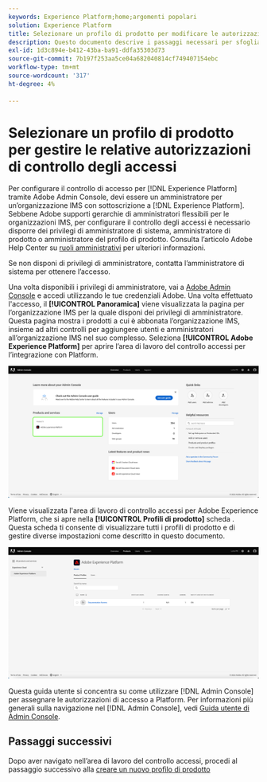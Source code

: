 ```yaml
---
keywords: Experience Platform;home;argomenti popolari
solution: Experience Platform
title: Selezionare un profilo di prodotto per modificare le autorizzazioni di controllo accessi
description: Questo documento descrive i passaggi necessari per sfogliare l’area di lavoro di controllo accessi. Per configurare il controllo degli accessi, ad Experience Platform tramite Adobe Admin Console, devi essere un amministratore per un’organizzazione IMS con sottoscrizione ad Experience Platform.
exl-id: 1d3c894e-b412-43ba-ba91-ddfa35303d73
source-git-commit: 7b197f253aa5ce04a682040814cf749407154ebc
workflow-type: tm+mt
source-wordcount: '317'
ht-degree: 4%

---
```


# Selezionare un profilo di prodotto per gestire le relative autorizzazioni di controllo degli accessi

Per configurare il controllo di accesso per [!DNL Experience Platform] tramite Adobe Admin Console, devi essere un amministratore per un’organizzazione IMS con sottoscrizione a [!DNL Experience Platform]. Sebbene Adobe supporti gerarchie di amministratori flessibili per le organizzazioni IMS, per configurare il controllo degli accessi è necessario disporre dei privilegi di amministratore di sistema, amministratore di prodotto o amministratore del profilo di prodotto. Consulta l’articolo Adobe Help Center su [ruoli amministrativi](https://helpx.adobe.com/enterprise/using/admin-roles.html) per ulteriori informazioni.

Se non disponi di privilegi di amministratore, contatta l’amministratore di sistema per ottenere l’accesso.

Una volta disponibili i privilegi di amministratore, vai a [Adobe Admin Console](https://adminconsole.adobe.com) e accedi utilizzando le tue credenziali Adobe. Una volta effettuato l&#39;accesso, il **[!UICONTROL Panoramica]** viene visualizzata la pagina per l’organizzazione IMS per la quale disponi dei privilegi di amministratore. Questa pagina mostra i prodotti a cui è abbonata l’organizzazione IMS, insieme ad altri controlli per aggiungere utenti e amministratori all’organizzazione IMS nel suo complesso. Seleziona **[!UICONTROL Adobe Experience Platform]** per aprire l’area di lavoro del controllo accessi per l’integrazione con Platform.

![prodotto selezionato](../images/select-product.png)

Viene visualizzata l&#39;area di lavoro di controllo accessi per Adobe Experience Platform, che si apre nella **[!UICONTROL Profili di prodotto]** scheda . Questa scheda ti consente di visualizzare tutti i profili di prodotto e di gestire diverse impostazioni come descritto in questo documento.

![select-product-profile](../images/select-product-profile.png)

Questa guida utente si concentra su come utilizzare [!DNL Admin Console] per assegnare le autorizzazioni di accesso a Platform. Per informazioni più generali sulla navigazione nel [!DNL Admin Console], vedi [Guida utente di Admin Console](https://helpx.adobe.com/it/enterprise/using/admin-console.html).

## Passaggi successivi

Dopo aver navigato nell’area di lavoro del controllo accessi, procedi al passaggio successivo alla [creare un nuovo profilo di prodotto](create-profile.md)
